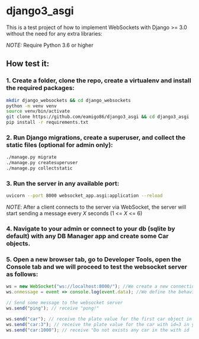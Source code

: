 # django3_asgi

This is a test project of how to implement WebSockets with Django >= 3.0 without the need for any extra libraries:

_NOTE:_ Require Python 3.6 or higher

## How test it:

### 1. Create a folder, clone the repo, create a virtualenv and install the required packages:

```bash
mkdir django_websockets && cd django_websockets
python -m venv venv
source venv/bin/activate
git clone https://github.com/eamigo86/django3_asgi && cd django3_asgi
pip install -r requirements.txt
```

### 2. Run Django migrations, create a superuser, and collect the static files (optional for admin only):

```bash
./manage.py migrate
./manage.py createsuperuser
./manage.py collectstatic
```

### 3. Run the server in any available port:

```bash
uvicorn --port 8000 websocket_app.asgi:application --reload
```
_NOTE_: After a client connects to the server via WebSocket, the server will start sending a message every _X_ seconds (1 <= _X_ <= 6)

### 4. Navigate to your admin or connect to your db (sqlite by default) with any DB Manager app and create some Car objects.

### 5. Open a new browser tab, go to Developer Tools, open the Console tab and we will proceed to test the websocket server as follows:

```javascript
ws = new WebSocket("ws://localhost:8000/"); //We create a new connection to our server specifying the protocol, address, and port
ws.onmessage = event => console.log(event.data); //We define the behavior that our client will have with the incoming messages

// Send some message to the websocket server
ws.send("ping"); // receive "pong!"

ws.send("car"); // receive the plate value for the first car object in db
ws.send("car:3"); // receive the plate value for the car with id=3 in your db
ws.send("car:1000"); // receive "Do not exists any car in the with id '1000'"
```
